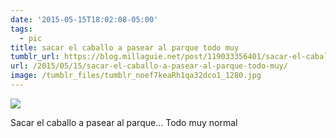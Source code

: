 ```yaml
---
date: '2015-05-15T18:02:08-05:00'
tags:
  - pic
title: sacar el caballo a pasear al parque todo muy
tumblr_url: https://blog.millaguie.net/post/119033356401/sacar-el-caballo-a-pasear-al-parque-todo-muy
url: /2015/05/15/sacar-el-caballo-a-pasear-al-parque-todo-muy/
image: /tumblr_files/tumblr_noef7keaRh1qa32dco1_1280.jpg
---
```


 ![](/tumblr_files/tumblr_noef7keaRh1qa32dco1_1280.jpg)  

Sacar el caballo a pasear al parque… Todo muy normal
